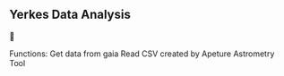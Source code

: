 ## Yerkes Data Analysis
:stars:

Functions:
Get data from gaia
Read CSV created by Apeture Astrometry Tool
